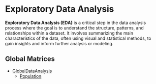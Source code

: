 # **Exploratory Data Analysis**

**Exploratory Data Analysis (EDA)** is a critical step in the data analysis process where the goal is to understand the structure, patterns, and relationships within a dataset. It involves summarizing the main characteristics of the data, often using visual and statistical methods, to gain insights and inform further analysis or modeling.

## **Global Matrices**
 - [GlobalDataAnalysis](GlobalMatrices)
    - [Population](GlobalMatrices/Population)
 

